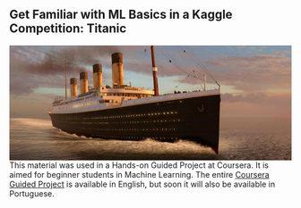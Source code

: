 ## Get Familiar with ML Basics in a Kaggle Competition: Titanic

<img src="images/titanic.jpg" width="800" style="float:left"/>

This material was used in a Hands-on Guided Project at Coursera. It is aimed for beginner students in Machine Learning. 
The entire [Coursera Guided Project](https://www.coursera.org/projects/ml-basics-kaggle-competition) is available in English, but soon it will also be available in Portuguese. 
